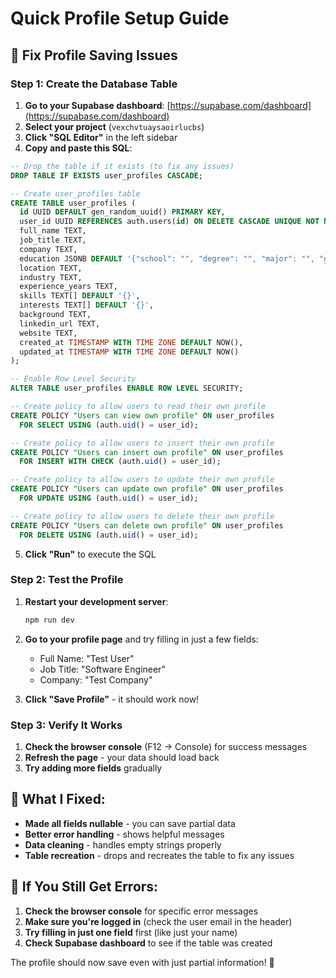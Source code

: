 # Quick Profile Setup Guide

## 🚀 Fix Profile Saving Issues

### **Step 1: Create the Database Table**

1. **Go to your Supabase dashboard**: [https://supabase.com/dashboard](https://supabase.com/dashboard)
2. **Select your project** (`vexchvtuaysaoirlucbs`)
3. **Click "SQL Editor"** in the left sidebar
4. **Copy and paste this SQL**:

```sql
-- Drop the table if it exists (to fix any issues)
DROP TABLE IF EXISTS user_profiles CASCADE;

-- Create user_profiles table
CREATE TABLE user_profiles (
  id UUID DEFAULT gen_random_uuid() PRIMARY KEY,
  user_id UUID REFERENCES auth.users(id) ON DELETE CASCADE UNIQUE NOT NULL,
  full_name TEXT,
  job_title TEXT,
  company TEXT,
  education JSONB DEFAULT '{"school": "", "degree": "", "major": "", "graduation_year": ""}'::jsonb,
  location TEXT,
  industry TEXT,
  experience_years TEXT,
  skills TEXT[] DEFAULT '{}',
  interests TEXT[] DEFAULT '{}',
  background TEXT,
  linkedin_url TEXT,
  website TEXT,
  created_at TIMESTAMP WITH TIME ZONE DEFAULT NOW(),
  updated_at TIMESTAMP WITH TIME ZONE DEFAULT NOW()
);

-- Enable Row Level Security
ALTER TABLE user_profiles ENABLE ROW LEVEL SECURITY;

-- Create policy to allow users to read their own profile
CREATE POLICY "Users can view own profile" ON user_profiles
  FOR SELECT USING (auth.uid() = user_id);

-- Create policy to allow users to insert their own profile
CREATE POLICY "Users can insert own profile" ON user_profiles
  FOR INSERT WITH CHECK (auth.uid() = user_id);

-- Create policy to allow users to update their own profile
CREATE POLICY "Users can update own profile" ON user_profiles
  FOR UPDATE USING (auth.uid() = user_id);

-- Create policy to allow users to delete their own profile
CREATE POLICY "Users can delete own profile" ON user_profiles
  FOR DELETE USING (auth.uid() = user_id);
```

5. **Click "Run"** to execute the SQL

### **Step 2: Test the Profile**

1. **Restart your development server**:
   ```bash
   npm run dev
   ```

2. **Go to your profile page** and try filling in just a few fields:
   - Full Name: "Test User"
   - Job Title: "Software Engineer"
   - Company: "Test Company"

3. **Click "Save Profile"** - it should work now!

### **Step 3: Verify It Works**

1. **Check the browser console** (F12 → Console) for success messages
2. **Refresh the page** - your data should load back
3. **Try adding more fields** gradually

## 🔧 What I Fixed:

- **Made all fields nullable** - you can save partial data
- **Better error handling** - shows helpful messages
- **Data cleaning** - handles empty strings properly
- **Table recreation** - drops and recreates the table to fix any issues

## 🎯 If You Still Get Errors:

1. **Check the browser console** for specific error messages
2. **Make sure you're logged in** (check the user email in the header)
3. **Try filling in just one field** first (like just your name)
4. **Check Supabase dashboard** to see if the table was created

The profile should now save even with just partial information! 🎉 